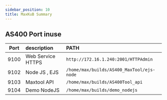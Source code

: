 ```yaml
---
sidebar_position: 10
title: MaxKuB Summary
---
```


## AS400 Port inuse

| Port | description       | PATH                                      |
| :--: | :---------------- | :---------------------------------------- |
| 9100 | Web Service HTTPS | `http://172.16.1.240:2001/HTTPAdmin`      |
| 9102 | Node JS , EJS     | `/home/max/builds/AS400_MaxTool/ejs-node` |
| 9103 | Maxtool API       | `/home/max/builds/AS400Tool_api`          |
| 9104 | Demo NodeJS       | `/home/max/builds/demo_nodejs`          |
